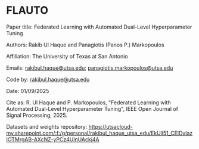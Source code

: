 # FLAUTO

Paper title: Federated Learning with Automated Dual-Level Hyperparameter Tuning

Authors: Rakib Ul Haque and Panagiotis (Panos P.) Markopoulos

Affiliation: The University of Texas at San Antonio

Emails: rakibul.haque@utsa.edu; panagiotis.markopoulos@utsa.edu
 
Code by: rakibul.haque@utsa.edu

Date: 01/09/2025
 
Cite as: R. Ul Haque and P. Markopoulos, "Federated Learning with Automated Dual-Level Hyperparameter Tuning", IEEE Open Journal of Signal Processing, 2025.
 
Datasets and weights repository: https://utsacloud-my.sharepoint.com/:f:/g/personal/rakibul_haque_utsa_edu/EkUll51_CElDvlazIOTMrgAB-AXcNZ-yPCz4UlnUAckj4A
